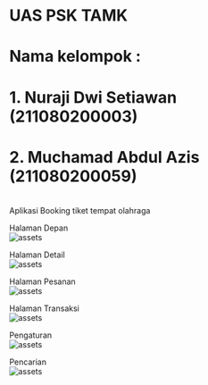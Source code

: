 # UAS PSK TAMK

# Nama kelompok :
# 1. Nuraji Dwi Setiawan (211080200003)
# 2. Muchamad Abdul Azis (211080200059)
<br>
Aplikasi Booking tiket tempat olahraga<br>

Halaman Depan<br>
![assets](./assets/Screenshot_2024-07-20-04-11-27-152_com.example.booking_tiket.jpg)


Halaman Detail<br>
![assets](./assets/Screenshot_2024-07-20-04-09-43-064_com.example.booking_tiket.jpg)


Halaman Pesanan<br>
![assets](./assets/Screenshot_2024-07-20-04-10-38-553_com.example.booking_tiket.jpg)


Halaman Transaksi<br>
![assets](./assets/Screenshot_2024-07-20-04-10-42-268_com.example.booking_tiket.jpg)


Pengaturan<br>
![assets](./assets/Screenshot_2024-07-20-04-11-01-199_com.example.booking_tiket.jpg)


Pencarian<br>
![assets](./assets/Screenshot_2024-07-20-04-11-27-152_com.example.booking_tiket.jpg)
